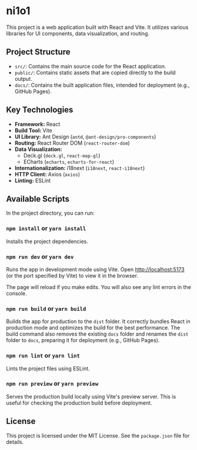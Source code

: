 # ni1o1

This project is a web application built with React and Vite. It utilizes various libraries for UI components, data visualization, and routing.

## Project Structure

- `src/`: Contains the main source code for the React application.
- `public/`: Contains static assets that are copied directly to the build output.
- `docs/`: Contains the built application files, intended for deployment (e.g., GitHub Pages).

## Key Technologies

- **Framework:** React
- **Build Tool:** Vite
- **UI Library:** Ant Design (`antd`, `@ant-design/pro-components`)
- **Routing:** React Router DOM (`react-router-dom`)
- **Data Visualization:**
    - Deck.gl (`deck.gl`, `react-map-gl`)
    - ECharts (`echarts`, `echarts-for-react`)
- **Internationalization:** i18next (`i18next`, `react-i18next`)
- **HTTP Client:** Axios (`axios`)
- **Linting:** ESLint

## Available Scripts

In the project directory, you can run:

### `npm install` or `yarn install`

Installs the project dependencies.

### `npm run dev` or `yarn dev`

Runs the app in development mode using Vite.
Open [http://localhost:5173](http://localhost:5173) (or the port specified by Vite) to view it in the browser.

The page will reload if you make edits.
You will also see any lint errors in the console.

### `npm run build` or `yarn build`

Builds the app for production to the `dist` folder.
It correctly bundles React in production mode and optimizes the build for the best performance.
The build command also removes the existing `docs` folder and renames the `dist` folder to `docs`, preparing it for deployment (e.g., GitHub Pages).

### `npm run lint` or `yarn lint`

Lints the project files using ESLint.

### `npm run preview` or `yarn preview`

Serves the production build locally using Vite's preview server. This is useful for checking the production build before deployment.

## License

This project is licensed under the MIT License. See the `package.json` file for details.
